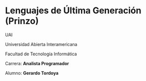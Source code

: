 # Lenguajes de Última Generación (Prinzo)

UAI

Universidad Abierta Interamericana

Facultad de Tecnología Informática

Carrera: **Analista Programador**

Alumno: **Gerardo Tordoya**
